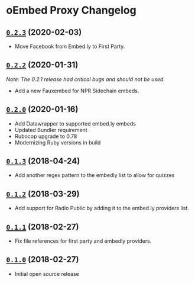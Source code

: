 # oEmbed Proxy Changelog

## [`0.2.3`] (2020-02-03)

[`0.2.3`]: https://github.com/APMG/oembed_proxy/compare/v0.2.2...v0.2.3

* Move Facebook from Embed.ly to First Party.

## [`0.2.2`] (2020-01-31)

[`0.2.2`]: https://github.com/APMG/oembed_proxy/compare/v0.2.0...v0.2.2

*Note: The 0.2.1 release had critical bugs and should not be used.*

* Add a new Fauxembed for NPR Sidechain embeds.

## [`0.2.0`] (2020-01-16)

[`0.2.0`]: https://github.com/APMG/oembed_proxy/compare/v0.1.3...v0.2.0

* Add Datawrapper to supported embed.ly embeds
* Updated Bundler requirement
* Rubocop upgrade to 0.78
* Modernizing Ruby versions in build

## [`0.1.3`] (2018-04-24)

[`0.1.3`]: https://github.com/APMG/oembed_proxy/compare/v0.1.2...v0.1.3

* Add another regex pattern to the embedly list to allow for quizzes

## [`0.1.2`] (2018-03-29)

[`0.1.2`]: https://github.com/APMG/oembed_proxy/compare/v0.1.1...v0.1.2

* Add support for Radio Public by adding it to the embed.ly providers list.

## [`0.1.1`] (2018-02-27)

[`0.1.1`]: https://github.com/APMG/oembed_proxy/compare/v0.1.0...v0.1.1

* Fix file references for first party and embedly providers.

## [`0.1.0`] (2018-02-27)

[`0.1.0`]: https://github.com/APMG/oembed_proxy/compare/d33988df08b49237183155d3a4855d76e5cf7c2b...v0.1.0

* Initial open source release
